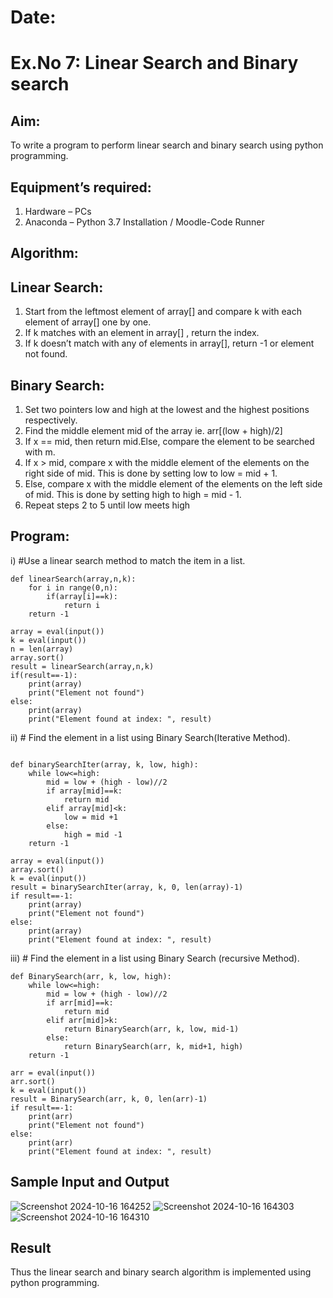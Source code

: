 # Date:
# Ex.No 7: Linear Search and Binary search
## Aim:
To write a program to perform linear search and binary search using python programming.
## Equipment’s required:
1.	Hardware – PCs
2.	Anaconda – Python 3.7 Installation / Moodle-Code Runner
## Algorithm:
## Linear Search:
1.	Start from the leftmost element of array[] and compare k with each element of array[] one by one.
2.	If k matches with an element in array[] , return the index.
3.	If k doesn’t match with any of elements in array[], return -1 or element not found.
## Binary Search:
1.	Set two pointers low and high at the lowest and the highest positions respectively.
2.	Find the middle element mid of the array ie. arr[(low + high)/2]
3.	If x == mid, then return mid.Else, compare the element to be searched with m.
4.	If x > mid, compare x with the middle element of the elements on the right side of mid. This is done by setting low to low = mid + 1.
5.	Else, compare x with the middle element of the elements on the left side of mid. This is done by setting high to high = mid - 1.
6.	Repeat steps 2 to 5 until low meets high
## Program:
i)	#Use a linear search method to match the item in a list.
```
def linearSearch(array,n,k):
    for i in range(0,n):
        if(array[i]==k):
            return i
    return -1
    
array = eval(input())
k = eval(input()) 
n = len(array)
array.sort()
result = linearSearch(array,n,k)
if(result==-1):
    print(array)
    print("Element not found")
else:
    print(array)
    print("Element found at index: ", result)

```
ii)	# Find the element in a list using Binary Search(Iterative Method).
```

def binarySearchIter(array, k, low, high):
    while low<=high:
        mid = low + (high - low)//2
        if array[mid]==k:
            return mid
        elif array[mid]<k:
            low = mid +1
        else:
            high = mid -1
    return -1
    
array = eval(input())
array.sort()
k = eval(input())
result = binarySearchIter(array, k, 0, len(array)-1)
if result==-1:
    print(array)
    print("Element not found")
else:
    print(array)
    print("Element found at index: ", result)

```
iii)	# Find the element in a list using Binary Search (recursive Method).
```
def BinarySearch(arr, k, low, high):
    while low<=high:
        mid = low + (high - low)//2
        if arr[mid]==k:
            return mid
        elif arr[mid]>k:
            return BinarySearch(arr, k, low, mid-1)
        else:
            return BinarySearch(arr, k, mid+1, high)
    return -1
    
arr = eval(input())
arr.sort()
k = eval(input())
result = BinarySearch(arr, k, 0, len(arr)-1)
if result==-1:
    print(arr)
    print("Element not found")
else:
    print(arr)
    print("Element found at index: ", result)

```
## Sample Input and Output
![Screenshot 2024-10-16 164252](https://github.com/user-attachments/assets/5cf83209-cc64-43e7-b2c2-992d137a576a)
![Screenshot 2024-10-16 164303](https://github.com/user-attachments/assets/cabc2c80-6764-4cca-ba92-cf20f4b40cd6)
![Screenshot 2024-10-16 164310](https://github.com/user-attachments/assets/3e59fa60-9bee-49ba-99cd-d68cee14c437)

## Result
Thus the linear search and binary search algorithm is implemented using python programming.
